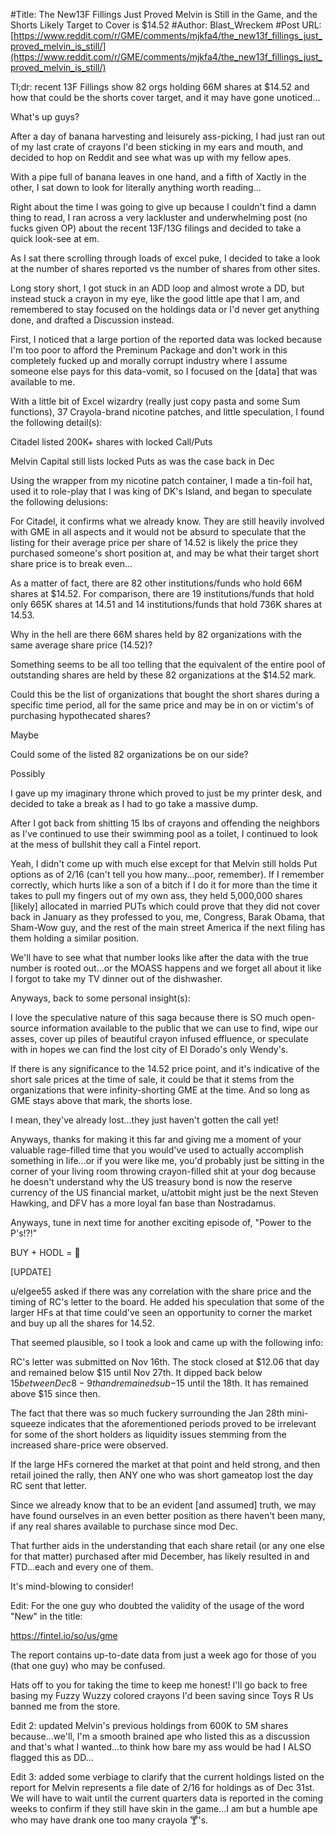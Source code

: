 #Title: The New13F Fillings Just Proved Melvin is Still in the Game, and the Shorts Likely Target to Cover is $14.52
#Author: Blast_Wreckem
#Post URL: [https://www.reddit.com/r/GME/comments/mjkfa4/the_new13f_fillings_just_proved_melvin_is_still/](https://www.reddit.com/r/GME/comments/mjkfa4/the_new13f_fillings_just_proved_melvin_is_still/)


Tl;dr: recent 13F Fillings show 82 orgs holding 66M shares at $14.52 and how that could be the shorts cover target, and it may have gone unoticed...

What's up guys? 

After a day of banana harvesting and leisurely ass-picking, I had just ran out of my last crate of crayons I'd been sticking in my ears and mouth, and decided to hop on Reddit and see what was up with my fellow apes.

With a pipe full of banana leaves in one hand, and a fifth of Xactly in the other, I sat down to look for literally anything worth reading...

Right about the time I was going to give up because I couldn't find a damn thing to read, I ran across a very lackluster and underwhelming post (no fucks given OP) about the recent 13F/13G filings and decided to take a quick look-see at em.

As I sat there scrolling through loads of excel puke, I decided to take a look at the number of shares reported vs the number of shares from other sites.

Long story short, I got stuck in an ADD loop and almost wrote a DD, but instead stuck a crayon in my eye, like the good little ape that I am, and remembered to stay focused on the holdings data or I'd never get anything done, and drafted a Discussion instead.

First, I noticed that a large portion of the reported data was locked because I'm too poor to afford the Preminum Package and don't work in this completely fucked up and morally corrupt industry where I assume someone else pays for this data-vomit, so I focused on the [data] that was available to me.

With a little bit of Excel wizardry (really just copy pasta and some Sum functions), 37 Crayola-brand nicotine patches, and little speculation, I found the following detail(s):

Citadel listed 200K+ shares with locked Call/Puts

Melvin Capital still lists locked Puts as was the case back in Dec

Using the wrapper from my nicotine patch container, I made a tin-foil hat, used it to role-play that I was king of DK's Island, and began to speculate the following delusions:

For Citadel, it confirms what we already know. They are still heavily involved with GME in all aspects and it would not be absurd to speculate that the listing for their average price per share of 14.52 is likely the price they purchased someone's short position at, and may be what their target short share price is to break even...

As a matter of fact, there are 82 other institutions/funds who hold 66M shares at $14.52. For comparison, there are 19 institutions/funds that hold only 665K shares at 14.51 and 14 institutions/funds that hold 736K shares at 14.53.

Why in the hell are there 66M shares held by 82 organizations with the same average share price (14.52)? 

Something seems to be all too telling that the equivalent of the entire pool of outstanding shares are held by these 82 organizations at the $14.52 mark.

Could this be the list of organizations that bought the short shares during a specific time period, all for the same price and may be in on or victim's of purchasing hypothecated shares? 

Maybe

Could some of the listed 82 organizations be on our side?

Possibly

I gave up my imaginary throne which proved to just be my printer desk, and decided to take a break as I had to go take a massive dump.

After I got back from shitting 15 lbs of crayons and offending the neighbors as I've continued to use their swimming pool as a toilet, I continued to look at the mess of bullshit they call a Fintel report.

Yeah, I didn't come up with much else except for that Melvin still holds Put options as of 2/16 (can't tell you how many...poor, remember). If I remember correctly, which hurts like a son of a bitch if I do it for more than the time it takes to pull my fingers out of my own ass, they held 5,000,000 shares [likely] allocated in married PUTs which could prove that they did not cover back in January as they professed to you, me, Congress, Barak Obama, that Sham-Wow guy, and the rest of the main street America if the next filing has them holding a similar position.

We'll have to see what that number looks like after the data with the true number is rooted out...or the MOASS happens and we forget all about it like I forgot to take my TV dinner out of the dishwasher.

Anyways, back to some personal insight(s):

I love the speculative nature of this saga because there is SO much open-source information available to the public that we can use to find, wipe our asses, cover up piles of beautiful crayon infused effluence, or speculate with in hopes we can find the lost city of El Dorado's only Wendy's. 

If there is any significance to the 14.52 price point, and it's indicative of the short sale prices at the time of sale, it could be that it stems from the organizations that were infinity-shorting GME at the time. And so long as GME stays above that mark, the shorts lose.

I mean, they've already lost...they just haven't gotten the call yet!

Anyways, thanks for making it this far and giving me a moment of your valuable rage-filled time that you would've used to actually accomplish something in life...or if you were like me, you'd probably just be sitting in the corner of your living room throwing crayon-filled shit at your dog because he doesn't understand why the US treasury bond is now the reserve currency of the US financial market, u/attobit might just be the next Steven Hawking, and DFV has a more loyal fan base than Nostradamus.

Anyways, tune in next time for another exciting episode of, "Power to the P's!?!" <guitar riffs>

BUY + HODL = 🚀

[UPDATE]

u/elgee55 asked if there was any correlation with the share price and the timing of RC's letter to the board. He added his speculation that some of the larger HFs at that time could've seen an opportunity to corner the market and buy up all the shares for 14.52. 

That seemed plausible, so I took a look and came up with the following info:

RC's letter was submitted on Nov 16th. The stock closed at $12.06 that day and remained below $15 until Nov 27th. It dipped back below $15 between Dec 8-9th and remained sub-$15 until the 18th. It has remained above $15 since then.

The fact that there was so much fuckery surrounding the Jan 28th mini-squeeze indicates that the aforementioned periods proved to be irrelevant for some of the short holders as liquidity issues stemming from the increased share-price were observed.

If the large HFs cornered the market at that point and held strong, and then retail joined the rally, then ANY one who was short gameatop lost the day RC sent that letter.

Since we already know that to be an evident [and assumed] truth, we may have found ourselves in an even better position as there haven't been many, if any real shares available to purchase since mod Dec.

That further aids in the understanding that each share retail (or any one else for that matter) purchased after mid December, has likely resulted in and FTD...each and every one of them.

It's mind-blowing to consider!

Edit: For the one guy who doubted the validity of the usage of the word "New" in the title:

https://fintel.io/so/us/gme

The report contains up-to-date data from just a week ago for those of you (that one guy) who may be confused.

Hats off to you for taking the time to keep me honest! I'll go back to free basing my Fuzzy Wuzzy colored crayons I'd been saving since Toys R Us banned me from the store.

Edit 2: updated Melvin's previous holdings from 600K to 5M shares because...we'll, I'm a smooth brained ape who listed this as a discussion and that's what I wanted...to think how bare my ass would be had I ALSO flagged this as DD...

Edit 3: added some verbiage to clarify that the current holdings listed on the report for Melvin represents a file date of 2/16 for holdings as of Dec 31st. We will have to wait until the current quarters data is reported in the coming weeks to confirm if they still have skin in the game...I am but a humble ape who may have drank one too many crayola 🍸's.